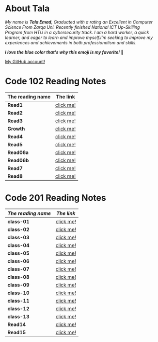 # About Tala

*My name is **Tala Emad**, Graduated with a rating an Excellent in Computer Science From Zarqa Uni. Recently finished National ICT Up-Skilling Program from HTU in a cybersecurity track. I am a hard worker, a quick learner, and eager to learn and improve myself.I’m seeking to improve my experiences and achievements in both professionalism and skills.*

***I love the blue color that's why this emoji is my favorite!***  :blue_heart:

[My GitHub account!](https://github.com/talaemad)

# Code 102 Reading Notes

**The reading name** | **The link**
-----------------|----------- 
**Read1** | [click me!](https://talaemad.github.io/reading-notes/Read1)
**Read2**| [click me!](https://talaemad.github.io/reading-notes/Read2)
**Read3** | [click me!](https://talaemad.github.io/reading-notes/Read3)
**Growth** | [click me!](https://talaemad.github.io/reading-notes/Growth)
**Read4** | [click me!](https://talaemad.github.io/reading-notes/Read4)
**Read5** | [click me!](https://talaemad.github.io/reading-notes/Read5)
**Read06a**| [click me!](https://talaemad.github.io/reading-notes/Read06a)
**Read06b** | [click me!](https://talaemad.github.io/reading-notes/Read06b)
**Read7** | [click me!](https://talaemad.github.io/reading-notes/Read7)
**Read8** | [click me!](https://talaemad.github.io/reading-notes/Read8)

# Code 201 Reading Notes 

**_The reading name_** | **_The link_**
-----------------|-----------
**class-01**| [click me!](https://talaemad.github.io/reading-notes/class-01)
**class-02**| [click me!](https://talaemad.github.io/reading-notes/class-02)
**class-03**| [click me!](https://talaemad.github.io/reading-notes/class-03)
**class-04**| [click me!](https://talaemad.github.io/reading-notes/class-04)
**class-05**| [click me!](https://talaemad.github.io/reading-notes/class-05)
**class-06**| [click me!](https://talaemad.github.io/reading-notes/class-06)
**class-07**| [click me!](https://talaemad.github.io/reading-notes/class-07)
**class-08**| [click me!](https://talaemad.github.io/reading-notes/class-08)
**class-09**| [click me!](https://talaemad.github.io/reading-notes/class-09)
**class-10** | [click me!](https://talaemad.github.io/reading-notes/class-10)
**class-11** | [click me!](https://talaemad.github.io/reading-notes/class-11)
**class-12** | [click me!](https://talaemad.github.io/reading-notes/class-12)
**class-13** | [click me!](https://talaemad.github.io/reading-notes/class-13)
**Read14** | [click me!](https://talaemad.github.io/reading-notes/)
**Read15** | [click me!](https://talaemad.github.io/reading-notes/)
